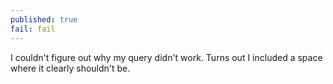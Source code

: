 ```yaml
---
published: true
fail: fail
---
```

I couldn't figure out why my query didn't work. Turns out I included a space where it clearly shouldn't be.
